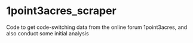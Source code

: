 # 1point3acres_scraper
Code to get code-switching data from the online forum 1point3acres, and also conduct some initial analysis
